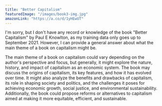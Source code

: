 ```yaml
---
title: "Better Capitalism"
featuredImage: "/images/book3-img.jpg"
amazonLink: "https://a.co/d/1yHEwUT"
---
```


<!-- Main Theme Details -->

I'm sorry, but I don't have any record or knowledge of the book
"Better Capitalism" by Paul E Knowlton, as my training data only
goes up to September 2021. However, I can provide a general answer
about what the main theme of a book on capitalism might be.

The main theme of a book on capitalism could vary depending on the
author's perspective and focus, but generally, it might explore the
nature, history, and impact of capitalism as an economic system. The
book may discuss the origins of capitalism, its key features, and
how it has evolved over time. It might also analyze the benefits and
drawbacks of capitalism, its role in shaping society and politics,
and the challenges it poses for achieving economic growth, social
justice, and environmental sustainability. Additionally, the book
could propose reforms or alternatives to capitalism aimed at making
it more equitable, efficient, and sustainable.
